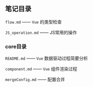 ## 笔记目录

`flow.md` —— `Vue` 的类型检查

`JS_operation.md` —— JS常用的操作

### core目录

`README.md` —— `Vue` 数据驱动过程简要分析

`component.md` —— `Vue` 组件渲染过程

`mergeConfig.md` —— 配置合并